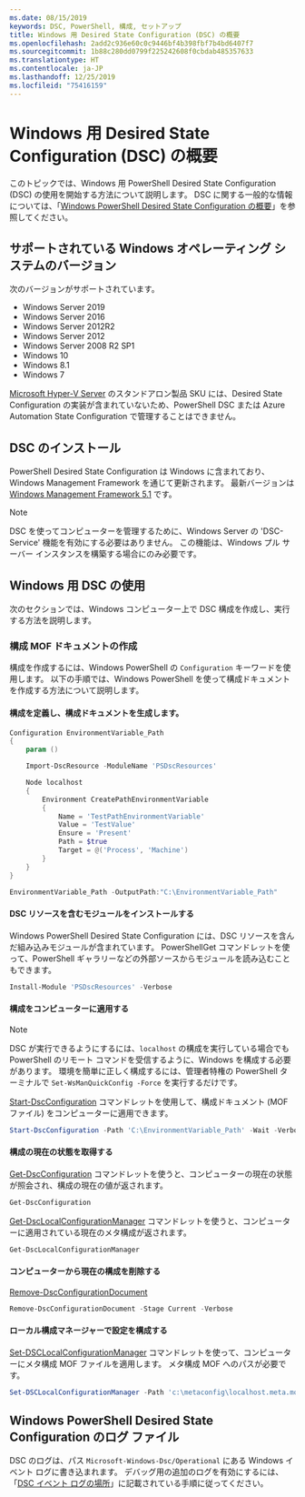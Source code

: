 ```yaml
---
ms.date: 08/15/2019
keywords: DSC, PowerShell, 構成, セットアップ
title: Windows 用 Desired State Configuration (DSC) の概要
ms.openlocfilehash: 2add2c936e60c0c9446bf4b398fbf7b4bd6407f7
ms.sourcegitcommit: 1b88c280dd0799f225242608f0cbdab485357633
ms.translationtype: HT
ms.contentlocale: ja-JP
ms.lasthandoff: 12/25/2019
ms.locfileid: "75416159"
---
```

# <a name="get-started-with-desired-state-configuration-dsc-for-windows"></a>Windows 用 Desired State Configuration (DSC) の概要

このトピックでは、Windows 用 PowerShell Desired State Configuration (DSC) の使用を開始する方法について説明します。
DSC に関する一般的な情報については、「[Windows PowerShell Desired State Configuration の概要](../overview/overview.md)」を参照してください。

## <a name="supported-windows-operation-system-versions"></a>サポートされている Windows オペレーティング システムのバージョン

次のバージョンがサポートされています。

- Windows Server 2019
- Windows Server 2016
- Windows Server 2012R2
- Windows Server 2012
- Windows Server 2008 R2 SP1
- Windows 10
- Windows 8.1
- Windows 7

[Microsoft Hyper-V Server](/windows-server/virtualization/hyper-v/hyper-v-server-2016) のスタンドアロン製品 SKU には、Desired State Configuration の実装が含まれていないため、PowerShell DSC または Azure Automation State Configuration で管理することはできません。

## <a name="installing-dsc"></a>DSC のインストール

PowerShell Desired State Configuration は Windows に含まれており、Windows Management Framework を通じて更新されます。 最新バージョンは [Windows Management Framework 5.1](https://www.microsoft.com/en-us/download/details.aspx?id=54616) です。

> [!NOTE]
> DSC を使ってコンピューターを管理するために、Windows Server の 'DSC-Service' 機能を有効にする必要はありません。
> この機能は、Windows プル サーバー インスタンスを構築する場合にのみ必要です。

## <a name="using-dsc-for-windows"></a>Windows 用 DSC の使用

次のセクションでは、Windows コンピューター上で DSC 構成を作成し、実行する方法を説明します。

### <a name="creating-a-configuration-mof-document"></a>構成 MOF ドキュメントの作成

構成を作成するには、Windows PowerShell の `Configuration` キーワードを使用します。
以下の手順では、Windows PowerShell を使って構成ドキュメントを作成する方法について説明します。

#### <a name="define-a-configuration-and-generate-the-configuration-document"></a>構成を定義し、構成ドキュメントを生成します。

```powershell
Configuration EnvironmentVariable_Path
{
    param ()

    Import-DscResource -ModuleName 'PSDscResources'

    Node localhost
    {
        Environment CreatePathEnvironmentVariable
        {
            Name = 'TestPathEnvironmentVariable'
            Value = 'TestValue'
            Ensure = 'Present'
            Path = $true
            Target = @('Process', 'Machine')
        }
    }
}

EnvironmentVariable_Path -OutputPath:"C:\EnvironmentVariable_Path"
```

#### <a name="install-a-module-containing-dsc-resources"></a>DSC リソースを含むモジュールをインストールする

Windows PowerShell Desired State Configuration には、DSC リソースを含んだ組み込みモジュールが含まれています。
PowerShellGet コマンドレットを使って、PowerShell ギャラリーなどの外部ソースからモジュールを読み込むこともできます。

```PowerShell
Install-Module 'PSDscResources' -Verbose
```

#### <a name="apply-the-configuration-to-the-machine"></a>構成をコンピューターに適用する

> [!NOTE]
> DSC が実行できるようにするには、`localhost` の構成を実行している場合でも PowerShell のリモート コマンドを受信するように、Windows を構成する必要があります。 環境を簡単に正しく構成するには、管理者特権の PowerShell ターミナルで `Set-WsManQuickConfig -Force` を実行するだけです。

[Start-DscConfiguration](/powershell/module/psdesiredstateconfiguration/start-dscconfiguration) コマンドレットを使用して、構成ドキュメント (MOF ファイル) をコンピューターに適用できます。

```powershell
Start-DscConfiguration -Path 'C:\EnvironmentVariable_Path' -Wait -Verbose
```

#### <a name="get-the-current-state-of-the-configuration"></a>構成の現在の状態を取得する

[Get-DscConfiguration](/powershell/module/psdesiredstateconfiguration/get-dscconfiguration) コマンドレットを使うと、コンピューターの現在の状態が照会され、構成の現在の値が返されます。

```powershell
Get-DscConfiguration
```

[Get-DscLocalConfigurationManager](/powershell/module/psdesiredstateconfiguration/get-dscLocalConfigurationManager) コマンドレットを使うと、コンピューターに適用されている現在のメタ構成が返されます。

```powershell
Get-DscLocalConfigurationManager
```

#### <a name="remove-the-current-configuration-from-a-machine"></a>コンピューターから現在の構成を削除する

[Remove-DscConfigurationDocument](/powershell/module/psdesiredstateconfiguration/remove-dscconfigurationdocument)

```powershell
Remove-DscConfigurationDocument -Stage Current -Verbose
```

#### <a name="configure-settings-in-local-configuration-manager"></a>ローカル構成マネージャーで設定を構成する

[Set-DSCLocalConfigurationManager](/powershell/module/PSDesiredStateConfiguration/Set-DscLocalConfigurationManager) コマンドレットを使って、コンピューターにメタ構成 MOF ファイルを適用します。
メタ構成 MOF へのパスが必要です。

```powershell
Set-DSCLocalConfigurationManager -Path 'c:\metaconfig\localhost.meta.mof' -Verbose
```

## <a name="windows-powershell-desired-state-configuration-log-files"></a>Windows PowerShell Desired State Configuration のログ ファイル

DSC のログは、パス `Microsoft-Windows-Dsc/Operational` にある Windows イベント ログに書き込まれます。
デバッグ用の追加のログを有効にするには、「[DSC イベント ログの場所](/powershell/scripting/dsc/troubleshooting/troubleshooting#where-are-dsc-event-logs)」に記載されている手順に従ってください。
